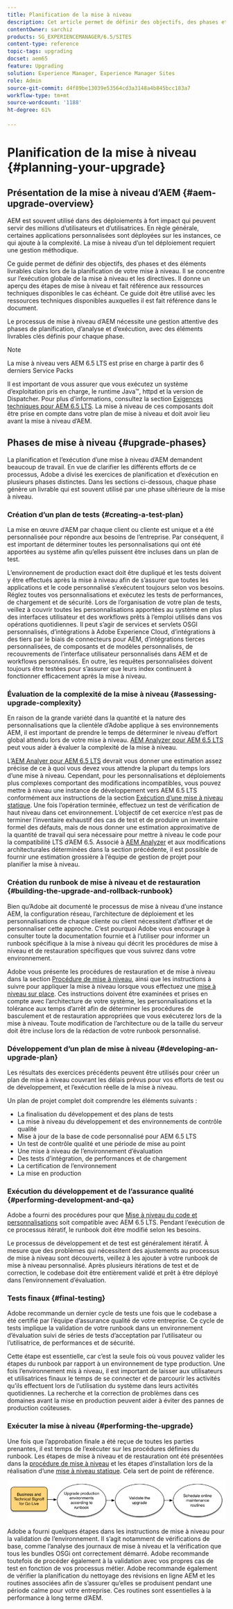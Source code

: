 ```yaml
---
title: Planification de la mise à niveau
description: Cet article permet de définir des objectifs, des phases et des éléments livrables clairs lors de la planification de la mise à niveau d’AEM.
contentOwner: sarchiz
products: SG_EXPERIENCEMANAGER/6.5/SITES
content-type: reference
topic-tags: upgrading
docset: aem65
feature: Upgrading
solution: Experience Manager, Experience Manager Sites
role: Admin
source-git-commit: d4f89be13039e53564cd3a3148a4b845bcc183a7
workflow-type: tm+mt
source-wordcount: '1188'
ht-degree: 61%

---
```


# Planification de la mise à niveau {#planning-your-upgrade}

## Présentation de la mise à niveau d’AEM {#aem-upgrade-overview}

AEM est souvent utilisé dans des déploiements à fort impact qui peuvent servir des millions d’utilisateurs et d’utilisatrices. En règle générale, certaines applications personnalisées sont déployées sur les instances, ce qui ajoute à la complexité. La mise à niveau d’un tel déploiement requiert une gestion méthodique.

Ce guide permet de définir des objectifs, des phases et des éléments livrables clairs lors de la planification de votre mise à niveau. Il se concentre sur l’exécution globale de la mise à niveau et les directives. Il donne un aperçu des étapes de mise à niveau et fait référence aux ressources techniques disponibles le cas échéant. Ce guide doit être utilisé avec les ressources techniques disponibles auxquelles il est fait référence dans le document.

Le processus de mise à niveau d’AEM nécessite une gestion attentive des phases de planification, d’analyse et d’exécution, avec des éléments livrables clés définis pour chaque phase.

>[!NOTE]
>
>La mise à niveau vers AEM 6.5 LTS est prise en charge à partir des 6 derniers Service Packs

Il est important de vous assurer que vous exécutez un système d’exploitation pris en charge, le runtime Java™, httpd et la version de Dispatcher. Pour plus d’informations, consultez la section [Exigences techniques pour AEM 6.5 LTS](/help/sites-deploying/technical-requirements.md). La mise à niveau de ces composants doit être prise en compte dans votre plan de mise à niveau et doit avoir lieu avant la mise à niveau d’AEM.

<!-- Alexandru: drafting for now

## Upgrade Scope and Requirements {#upgrade-scope-requirements}

Below you will find a list of areas that are impacted in a typical AEM Upgrade project:

<table>
 <tbody>
  <tr>
   <td><strong>Component</strong></td>
   <td><strong>Impact</strong></td>
   <td><strong>Description</strong></td>
  </tr>
  <tr>
   <td>Operating System</td>
   <td>Uncertain, but subtle effects</td>
   <td>At the time of the AEM upgrade, it may be time to upgrade the operating system as well and this might have some impact.</td>
  </tr>
  <tr>
   <td>Java&trade; Runtime</td>
   <td>Moderate Impact</td>
   <td>AEM 6.3 requires JRE 1.7.x (64 bit) or later. JRE 1.8 is the only version currently supported by Oracle.</td>
  </tr>
  <tr>
   <td>Hardware</td>
   <td>Moderate Impact</td>
   <td>Online Revision Cleanup requires free<br /> disk space equal to 25% of the repository's size and 15% free heap space<br /> to complete successfully. You may need to upgrade your hardware to<br /> ensure sufficient resources for Online Revision Cleanup to fully<br /> run. Also, if upgrading from a version prior to AEM 6, there<br /> may be additional storage requirements.</td>
  </tr>
  <tr>
   <td>Content Repository (CRX or Oak)</td>
   <td>High Impact</td>
   <td>Starting from version 6.1, AEM does not support CRX2, so a migration to<br /> Oak (CRX3) is required if upgrading from an older version. AEM 6.3 has<br /> implemented a new Segment Node Store that also requires a migration. The<br /> crx2oak tool is used for this purpose.</td>
  </tr>
  <tr>
   <td>AEM Components/Content</td>
   <td>Moderate Impact</td>
   <td><code>/libs</code> and <code>/apps</code> are easily handled through the upgrade, but <code>/etc</code> usually requires some manual reapplication of customizations.</td>
  </tr>
  <tr>
   <td>AEM Services</td>
   <td>Low Impact</td>
   <td>Most AEM core services are tested for upgrade. This is an area of low impact.</td>
  </tr>
  <tr>
   <td>Custom Application Services</td>
   <td>Low to High Impact</td>
   <td>Depending on the application and customization, there may be<br /> dependencies on JVM, operating system versions, and some indexing related<br /> changes, as indexes are not generated automatically in Oak.</td>
  </tr>
  <tr>
   <td>Custom Application Content</td>
   <td>Low to High Impact</td>
   <td>Content that will not be handled through the upgrade can be backed up<br /> before the upgrade takes place and then moved back into the repository.<br /> Most content can be handled through the migration tool.</td>
  </tr>
 </tbody>
</table>

It is important to ensure that you are running a supported operating system, Java&trade; runtime, httpd, and Dispatcher version. For more information, see the [AEM 6.5 Technical Requirements page](/help/sites-deploying/technical-requirements.md). Upgrading these components must be accounted for in your project plan and should take place before upgrading AEM. -->

## Phases de mise à niveau {#upgrade-phases}

La planification et l’exécution d’une mise à niveau d’AEM demandent beaucoup de travail. En vue de clarifier les différents efforts de ce processus, Adobe a divisé les exercices de planification et d’exécution en plusieurs phases distinctes. Dans les sections ci-dessous, chaque phase génère un livrable qui est souvent utilisé par une phase ultérieure de la mise à niveau.

<!-- Alexandru:drafting for now

### Planning for Author Training {#planning-for-author-training}

With any new release, there are potential changes to the UI and user workflows that may be introduced. Also, new releases introduce new features that may be beneficial for the business to use. Adobe recommends reviewing the functional changes that have been introduced and organizing a plan to train your users on using them effectively.

![unu_cropped](assets/unu_cropped.png)

New features in AEM 6.5 can be found in [the AEM section of adobe.com](/help/release-notes/release-notes.md). Make sure to note any changes to UIs or product features that are commonly used in your organization. As you look through the new features, also take note of any that can be of value to your organization. After looking through what has changed in AEM 6.5, develop a training plan for your authors. This could involve using freely available resources like the help feature videos or formal training offered through [Adobe Digital Learning Services](https://learning.adobe.com/). -->

### Création d’un plan de tests {#creating-a-test-plan}

La mise en œuvre d’AEM par chaque client ou cliente est unique et a été personnalisée pour répondre aux besoins de l’entreprise. Par conséquent, il est important de déterminer toutes les personnalisations qui ont été apportées au système afin qu’elles puissent être incluses dans un plan de test.

L’environnement de production exact doit être dupliqué et les tests doivent y être effectués après la mise à niveau afin de s’assurer que toutes les applications et le code personnalisé s’exécutent toujours selon vos besoins. Réglez toutes vos personnalisations et exécutez les tests de performances, de chargement et de sécurité. Lors de l’organisation de votre plan de tests, veillez à couvrir toutes les personnalisations apportées au système en plus des interfaces utilisateur et des workflows prêts à l’emploi utilisés dans vos opérations quotidiennes. Il peut s’agir de services et servlets OSGI personnalisés, d’intégrations à Adobe Experience Cloud, d’intégrations à des tiers par le biais de connecteurs pour AEM, d’intégrations tierces personnalisées, de composants et de modèles personnalisés, de recouvrements de l’interface utilisateur personnalisés dans AEM et de workflows personnalisés. En outre, les requêtes personnalisées doivent toujours être testées pour s’assurer que leurs index continuent à fonctionner efficacement après la mise à niveau.

### Évaluation de la complexité de la mise à niveau {#assessing-upgrade-complexity}

En raison de la grande variété dans la quantité et la nature des personnalisations que la clientèle d’Adobe applique à ses environnements AEM, il est important de prendre le temps de déterminer le niveau d’effort global attendu lors de votre mise à niveau. [AEM Analyzer pour AEM 6.5 LTS](/help/sites-deploying/aem-analyzer.md) peut vous aider à évaluer la complexité de la mise à niveau.

L’[AEM Analyer pour AEM 6.5 LTS](/help/sites-deploying/pattern-detector.md) devrait vous donner une estimation assez précise de ce à quoi vous devez vous attendre la plupart du temps lors d’une mise à niveau. Cependant, pour les personnalisations et déploiements plus complexes comportant des modifications incompatibles, vous pouvez mettre à niveau une instance de développement vers AEM 6.5 LTS conformément aux instructions de la section [Exécution d’une mise à niveau statique](/help/sites-deploying/in-place-upgrade.md). Une fois l’opération terminée, effectuez un test de vérification de haut niveau dans cet environnement. L’objectif de cet exercice n’est pas de terminer l’inventaire exhaustif des cas de test et de produire un inventaire formel des défauts, mais de nous donner une estimation approximative de la quantité de travail qui sera nécessaire pour mettre à niveau le code pour la compatibilité LTS d’AEM 6.5. Associé à [AEM Analyzer](/help/sites-deploying/aem-analyzer.md) et aux modifications architecturales déterminées dans la section précédente, il est possible de fournir une estimation grossière à l’équipe de gestion de projet pour planifier la mise à niveau.

### Création du runbook de mise à niveau et de restauration {#building-the-upgrade-and-rollback-runbook}

Bien qu’Adobe ait documenté le processus de mise à niveau d’une instance AEM, la configuration réseau, l’architecture de déploiement et les personnalisations de chaque cliente ou client nécessitent d’affiner et de personnaliser cette approche. C’est pourquoi Adobe vous encourage à consulter toute la documentation fournie et à l’utiliser pour informer un runbook spécifique à la mise à niveau qui décrit les procédures de mise à niveau et de restauration spécifiques que vous suivrez dans votre environnement.

<!--Alexandru:drafting for now

![runbook-diagram](assets/runbook-diagram.png) -->

Adobe vous présente les procédures de restauration et de mise à niveau dans la section [Procédure de mise à niveau](/help/sites-deploying/upgrade-procedure.md), ainsi que les instructions à suivre pour appliquer la mise à niveau lorsque vous effectuez une [mise à niveau sur place](/help/sites-deploying/in-place-upgrade.md). Ces instructions doivent être examinées et prises en compte avec l’architecture de votre système, les personnalisations et la tolérance aux temps d’arrêt afin de déterminer les procédures de basculement et de restauration appropriées que vous exécuterez lors de la mise à niveau. Toute modification de l’architecture ou de la taille du serveur doit être incluse lors de la rédaction de votre runbook personnalisé.

### Développement d’un plan de mise à niveau {#developing-an-upgrade-plan}

Les résultats des exercices précédents peuvent être utilisés pour créer un plan de mise à niveau couvrant les délais prévus pour vos efforts de test ou de développement, et l’exécution réelle de la mise à niveau.

<!--Alexandru: drafting for now

![develop-project-plan](assets/develop-project-plan.png) -->

Un plan de projet complet doit comprendre les éléments suivants :

* La finalisation du développement et des plans de tests
* La mise à niveau du développement et des environnements de contrôle qualité
* Mise à jour de la base de code personnalisé pour AEM 6.5 LTS
* Un test de contrôle qualité et une période de mise au point
* Une mise à niveau de l’environnement d’évaluation
* Des tests d’intégration, de performances et de chargement
* La certification de l’environnement
* La mise en production

### Exécution du développement et de l’assurance qualité {#performing-development-and-qa}

Adobe a fourni des procédures pour que [Mise à niveau du code et personnalisations](/help/sites-deploying/upgrading-code-and-customizations.md) soit compatible avec AEM 6.5 LTS. Pendant l’exécution de ce processus itératif, le runbook doit être modifié selon les besoins.

<!--Alexandru: drafting for now

![patru_cropped](assets/patru_cropped.png) -->

Le processus de développement et de test est généralement itératif. À mesure que des problèmes qui nécessitent des ajustements au processus de mise à niveau sont découverts, veillez à les ajouter à votre runbook de mise à niveau personnalisé. Après plusieurs itérations de test et de correction, le codebase doit être entièrement validé et prêt à être déployé dans l’environnement d’évaluation.

### Tests finaux {#final-testing}

Adobe recommande un dernier cycle de tests une fois que le codebase a été certifié par l’équipe d’assurance qualité de votre entreprise. Ce cycle de tests implique la validation de votre runbook dans un environnement d’évaluation suivi de séries de tests d’acceptation par l’utilisateur ou l’utilisatrice, de performances et de sécurité.

<!--Alexandru: drafting for now

![cinci_cropped](assets/cinci_cropped.png) -->

Cette étape est essentielle, car c’est la seule fois où vous pouvez valider les étapes du runbook par rapport à un environnement de type production. Une fois l’environnement mis à niveau, il est important de laisser aux utilisateurs et utilisatrices finaux le temps de se connecter et de parcourir les activités qu’ils effectuent lors de l’utilisation du système dans leurs activités quotidiennes. La recherche et la correction de problèmes dans ces domaines avant la mise en production peuvent aider à éviter des pannes de production coûteuses.

### Exécuter la mise à niveau {#performing-the-upgrade}

Une fois que l’approbation finale a été reçue de toutes les parties prenantes, il est temps de l’exécuter sur les procédures définies du runbook. Les étapes de mise à niveau et de restauration ont été présentées dans la [procédure de mise à niveau](/help/sites-deploying/upgrade-procedure.md) et les étapes d’installation lors de la réalisation d’une [mise à niveau statique](/help/sites-deploying/in-place-upgrade.md). Cela sert de point de référence.

![perform-upgrade](assets/perform-upgrade.png)

Adobe a fourni quelques étapes dans les instructions de mise à niveau pour la validation de l’environnement. Il s’agit notamment de vérifications de base, comme l’analyse des journaux de mise à niveau et la vérification que tous les bundles OSGi ont correctement démarré. Adobe recommande toutefois de procéder également à la validation avec vos propres cas de test en fonction de vos processus métier. Adobe recommande également de vérifier la planification du nettoyage des révisions en ligne AEM et les routines associées afin de s’assurer qu’elles se produisent pendant une période calme pour votre entreprise. Ces routines sont essentielles à la performance à long terme d’AEM.
